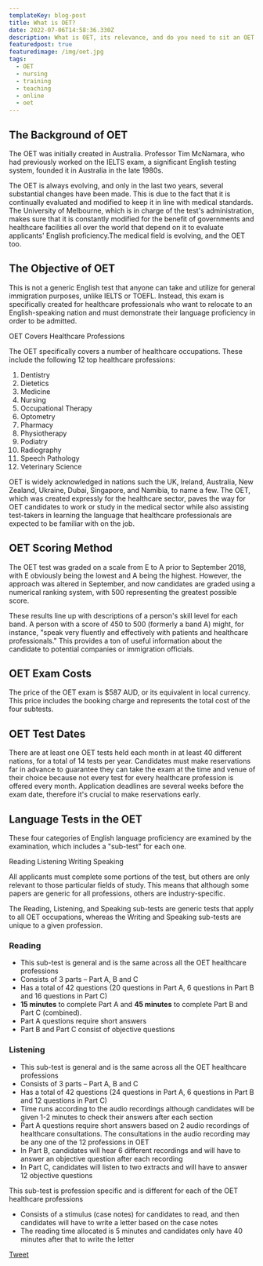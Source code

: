 ```yaml
---
templateKey: blog-post
title: What is OET?
date: 2022-07-06T14:58:36.330Z
description: What is OET, its relevance, and do you need to sit an OET exam?
featuredpost: true
featuredimage: /img/oet.jpg
tags:
  - OET
  - nursing
  - training
  - teaching
  - online
  - oet
---
```

## The Background of OET

The OET was initially created in Australia. Professor Tim McNamara, who had previously worked on the IELTS exam, a significant English testing system, founded it in Australia in the late 1980s.

The OET is always evolving, and only in the last two years, several substantial changes have been made. This is due to the fact that it is continually evaluated and modified to keep it in line with medical standards. The University of Melbourne, which is in charge of the test's administration, makes sure that it is constantly modified for the benefit of governments and healthcare facilities all over the world that depend on it to evaluate applicants' English proficiency.The medical field is evolving, and the OET too.

## The Objective of OET

This is not a generic English test that anyone can take and utilize for general immigration purposes, unlike IELTS or TOEFL. Instead, this exam is specifically created for healthcare professionals who want to relocate to an English-speaking nation and must demonstrate their language proficiency in order to be admitted.

OET Covers Healthcare Professions

The OET specifically covers a number of healthcare occupations. These include the following 12 top healthcare professions:

<!--StartFragment-->

1. Dentistry
2. Dietetics
3. Medicine
4. Nursing
5. Occupational Therapy
6. Optometry
7. Pharmacy
8. Physiotherapy
9. Podiatry
10. Radiography
11. Speech Pathology
12. Veterinary Science

<!--EndFragment-->

OET is widely acknowledged in nations such the UK, Ireland, Australia, New Zealand, Ukraine, Dubai, Singapore, and Namibia, to name a few.  The OET, which was created expressly for the healthcare sector, paves the way for OET candidates to work or study in the medical sector while also assisting test-takers in learning the language that healthcare professionals are expected to be familiar with on the job.

## OET Scoring Method

The OET test was graded on a scale from E to A prior to September 2018, with E obviously being the lowest and A being the highest. However, the approach was altered in September, and now candidates are graded using a numerical ranking system, with 500 representing the greatest possible score.

These results line up with descriptions of a person's skill level for each band. A person with a score of 450 to 500 (formerly a band A) might, for instance, "speak very fluently and effectively with patients and healthcare professionals." This provides a ton of useful information about the candidate to potential companies or immigration officials.

## OET Exam Costs

The price of the OET exam is $587 AUD, or its equivalent in local currency. This price includes the booking charge and represents the total cost of the four subtests.

## OET Test Dates

There are at least one OET tests held each month in at least 40 different nations, for a total of 14 tests per year. Candidates must make reservations far in advance to guarantee they can take the exam at the time and venue of their choice because not every test for every healthcare profession is offered every month. Application deadlines are several weeks before the exam date, therefore it's crucial to make reservations early.

## Language Tests in the OET

These four categories of English language proficiency are examined by the examination, which includes a "sub-test" for each one.

Reading Listening Writing Speaking

All applicants must complete some portions of the test, but others are only relevant to those particular fields of study. This means that although some papers are generic for all professions, others are industry-specific.

The Reading, Listening, and Speaking sub-tests are generic tests that apply to all OET occupations, whereas the Writing and Speaking sub-tests are unique to a given profession.

### Reading

* This sub-test is general and is the same across all the OET healthcare professions
* Consists of 3 parts – Part A, B and C
* Has a total of 42 questions (20 questions in Part A, 6 questions in Part B and 16 questions in Part C)
* **15 minutes** to complete Part A and **45 minutes** to complete Part B and Part C (combined).
* Part A questions require short answers
* Part B and Part C consist of objective questions

### Listening

* This sub-test is general and is the same across all the OET healthcare professions
* Consists of 3 parts – Part A, B and C
* Has a total of 42 questions (24 questions in Part A, 6 questions in Part B and 12 questions in Part C)
* Time runs according to the audio recordings although candidates will be given 1-2 minutes to check their answers after each section
* Part A questions require short answers based on 2 audio recordings of healthcare consultations. The consultations in the audio recording may be any one of the 12 professions in OET
* In Part B, candidates will hear 6 different recordings and will have to answer an objective question after each recording
* In Part C, candidates will listen to two extracts and will have to answer 12 objective questions

This sub-test is profession specific and is different for each of the OET healthcare professions

* Consists of a stimulus (case notes) for candidates to read, and then candidates will have to write a letter based on the case notes
* The reading time allocated is 5 minutes and candidates only have 40 minutes after that to write the letter

<!--StartFragment-->

<a class="twitter-share-button" href="https://twitter.com/intent/tweet?text=Hello%20world" data-size="large"> Tweet</a>

<!--EndFragment-->